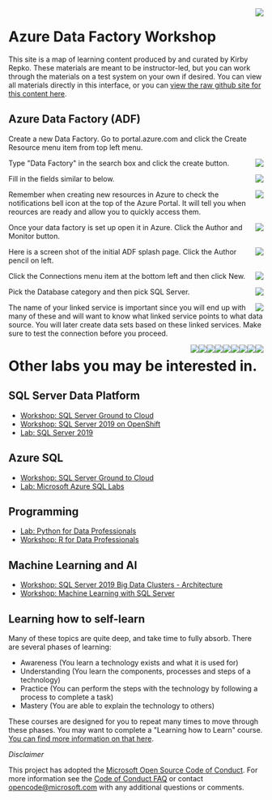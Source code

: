 <img style="float: right;" src="./graphics/solutions-microsoft-logo-small.png">

# Azure Data Factory Workshop

This site is a map of learning content produced by and curated by Kirby Repko. These materials are meant to be instructor-led, but you can work through the materials on a test system on your own if desired. You can view all materials directly in this interface, or you can [view the raw github site for this content here](https://github.com/krepko7/Azure-Data-Factory). 

## Azure Data Factory (ADF)

Create a new Data Factory.  Go to portal.azure.com and click the Create Resource menu item from top left menu.

<img style="float: right;" src="./graphics/createresource.png">

Type "Data Factory" in the search box and click the create button.

<img style="float: right;" src="./graphics/DataFactory.png">

Fill in the fields similar to below.

<img style="float: right;" src="./graphics/createadf.png">

Remember when creating new resources in Azure to check the notifications bell icon at the top of the Azure Portal. It will tell you when reources are ready and allow you to quickly access them. 

<img style="float: right;" src="./graphics/notificationbell.png">

Once your data factory is set up open it in Azure. Click the Author and Monitor button.

<img style="float: right;" src="./graphics/adfauthor.png">

Here is a screen shot of the initial ADF splash page. Click the Author pencil on left.

<img style="float: right;" src="./graphics/adfsplash.png">

Click the Connections menu item at the bottom left and then click New.

<img style="float: right;" src="./graphics/adfconnections.png">

Pick the Database category and then pick SQL Server.

<img style="float: right;" src="./graphics/adflinkedservicesql.png">

The name of your linked service is important since you will end up with many of these and will want to know what linked service points to what data source.
You will later create data sets based on these linked services. Make sure to test the connection before you proceed.

<img style="float: right;" src="./graphics/adfsqllinkedservice.png">


<img style="float: right;" src="./graphics/.png">
<img style="float: right;" src="./graphics/.png">
<img style="float: right;" src="./graphics/.png">
<img style="float: right;" src="./graphics/.png">
<img style="float: right;" src="./graphics/.png">
<img style="float: right;" src="./graphics/.png">
<img style="float: right;" src="./graphics/.png">
<img style="float: right;" src="./graphics/.png">



# Other labs you may be interested in.

## SQL Server Data Platform

- [Workshop: SQL Server Ground to Cloud](https://github.com/microsoft/sqlworkshops/tree/master/SQLGroundToCloud)
- [Workshop: SQL Server 2019 on OpenShift](https://github.com/Microsoft/sqlworkshops/tree/master/SQLonOpenShift)
- [Lab: SQL Server 2019](https://github.com/microsoft/sqlworkshops/tree/master/sql2019lab)


## Azure SQL 
- [Workshop: SQL Server Ground to Cloud](https://github.com/microsoft/sqlworkshops/tree/master/SQLGroundToCloud)
- [Lab: Microsoft Azure SQL Labs](https://github.com/microsoft/sqlworkshops/tree/master/AzureSQLLabs)

## Programming

- [Lab: Python for Data Professionals](https://github.com/Microsoft/sqlworkshops/tree/master/PythonForDataProfessionals)
- [Workshop: R for Data Professionals](https://github.com/Microsoft/sqlworkshops/tree/master/RForDataProfessionals)

## Machine Learning and AI

- [Workshop: SQL Server 2019 Big Data Clusters - Architecture](https://github.com/Microsoft/sqlworkshops/tree/master/sqlserver2019bigdataclusters)
- [Workshop: Machine Learning with SQL Server](https://github.com/Microsoft/sqlworkshops/tree/master/SQLServerMLServices)

## Learning how to self-learn

Many of these topics are quite deep, and take time to fully absorb. There are several phases of learning:

 - Awareness (You learn a technology exists and what it is used for)
 - Understanding (You learn the components, processes and steps of a technology)
 - Practice (You can perform the steps with the technology by following a process to complete a task)
 - Mastery (You are able to explain the technology to others)

These courses are designed for you to repeat many times to move through these phases. You may want to complete a "Learning how to Learn" course. <a href="https://www.nytimes.com/2017/08/04/education/edlife/learning-how-to-learn-barbara-oakley.html" target="_blank">You can find more information on that here</a>. 

*Disclaimer*

This project has adopted the [Microsoft Open Source Code of Conduct](https://opensource.microsoft.com/codeofconduct/). For more information see the [Code of Conduct FAQ](https://opensource.microsoft.com/codeofconduct/faq/) or contact [opencode@microsoft.com](mailto:opencode@microsoft.com) with any additional questions or comments.

